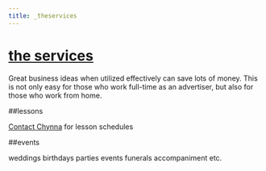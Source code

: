 ```yaml
---
title: _theservices
---
```


# [the services](/services)

Great business ideas when utilized effectively can save lots of money. This is not only easy for those who work full-time as an advertiser, but also for those who work from home.

##lessons

[Contact Chynna](#footer) for lesson schedules

##events

weddings
birthdays
parties
events
funerals
accompaniment
etc.
